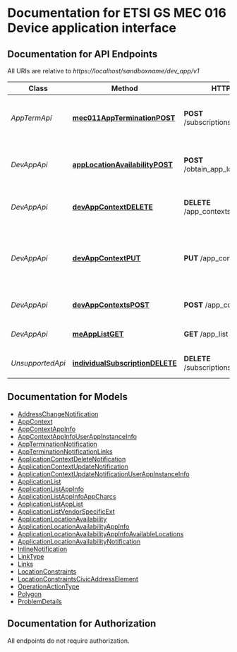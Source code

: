 # Documentation for ETSI GS MEC 016 Device application interface

<a name="documentation-for-api-endpoints"></a>
## Documentation for API Endpoints

All URIs are relative to *https://localhost/sandboxname/dev_app/v1*

Class | Method | HTTP request | Description
------------ | ------------- | ------------- | -------------
*AppTermApi* | [**mec011AppTerminationPOST**](Apis/AppTermApi.md#mec011appterminationpost) | **POST** /subscriptions/{subscriptionId} | MEC011 Application Termination notification for self termination
*DevAppApi* | [**appLocationAvailabilityPOST**](Apis/DevAppApi.md#applocationavailabilitypost) | **POST** /obtain_app_loc_availability | Obtain the location constraints for a new application context.
*DevAppApi* | [**devAppContextDELETE**](Apis/DevAppApi.md#devappcontextdelete) | **DELETE** /app_contexts/{contextId} | Deletion of an existing application context.
*DevAppApi* | [**devAppContextPUT**](Apis/DevAppApi.md#devappcontextput) | **PUT** /app_contexts/{contextId} | Updating the callbackReference and/or appLocation of an existing application context.
*DevAppApi* | [**devAppContextsPOST**](Apis/DevAppApi.md#devappcontextspost) | **POST** /app_contexts | Creation of a new application context.
*DevAppApi* | [**meAppListGET**](Apis/DevAppApi.md#meapplistget) | **GET** /app_list | Get available application information.
*UnsupportedApi* | [**individualSubscriptionDELETE**](Apis/UnsupportedApi.md#individualsubscriptiondelete) | **DELETE** /subscriptions/{subscriptionId} | Used to cancel the existing subscription.


<a name="documentation-for-models"></a>
## Documentation for Models

 - [AddressChangeNotification](./Models/AddressChangeNotification.md)
 - [AppContext](./Models/AppContext.md)
 - [AppContextAppInfo](./Models/AppContextAppInfo.md)
 - [AppContextAppInfoUserAppInstanceInfo](./Models/AppContextAppInfoUserAppInstanceInfo.md)
 - [AppTerminationNotification](./Models/AppTerminationNotification.md)
 - [AppTerminationNotificationLinks](./Models/AppTerminationNotificationLinks.md)
 - [ApplicationContextDeleteNotification](./Models/ApplicationContextDeleteNotification.md)
 - [ApplicationContextUpdateNotification](./Models/ApplicationContextUpdateNotification.md)
 - [ApplicationContextUpdateNotificationUserAppInstanceInfo](./Models/ApplicationContextUpdateNotificationUserAppInstanceInfo.md)
 - [ApplicationList](./Models/ApplicationList.md)
 - [ApplicationListAppInfo](./Models/ApplicationListAppInfo.md)
 - [ApplicationListAppInfoAppCharcs](./Models/ApplicationListAppInfoAppCharcs.md)
 - [ApplicationListAppList](./Models/ApplicationListAppList.md)
 - [ApplicationListVendorSpecificExt](./Models/ApplicationListVendorSpecificExt.md)
 - [ApplicationLocationAvailability](./Models/ApplicationLocationAvailability.md)
 - [ApplicationLocationAvailabilityAppInfo](./Models/ApplicationLocationAvailabilityAppInfo.md)
 - [ApplicationLocationAvailabilityAppInfoAvailableLocations](./Models/ApplicationLocationAvailabilityAppInfoAvailableLocations.md)
 - [ApplicationLocationAvailabilityNotification](./Models/ApplicationLocationAvailabilityNotification.md)
 - [InlineNotification](./Models/InlineNotification.md)
 - [LinkType](./Models/LinkType.md)
 - [Links](./Models/Links.md)
 - [LocationConstraints](./Models/LocationConstraints.md)
 - [LocationConstraintsCivicAddressElement](./Models/LocationConstraintsCivicAddressElement.md)
 - [OperationActionType](./Models/OperationActionType.md)
 - [Polygon](./Models/Polygon.md)
 - [ProblemDetails](./Models/ProblemDetails.md)


<a name="documentation-for-authorization"></a>
## Documentation for Authorization

All endpoints do not require authorization.
